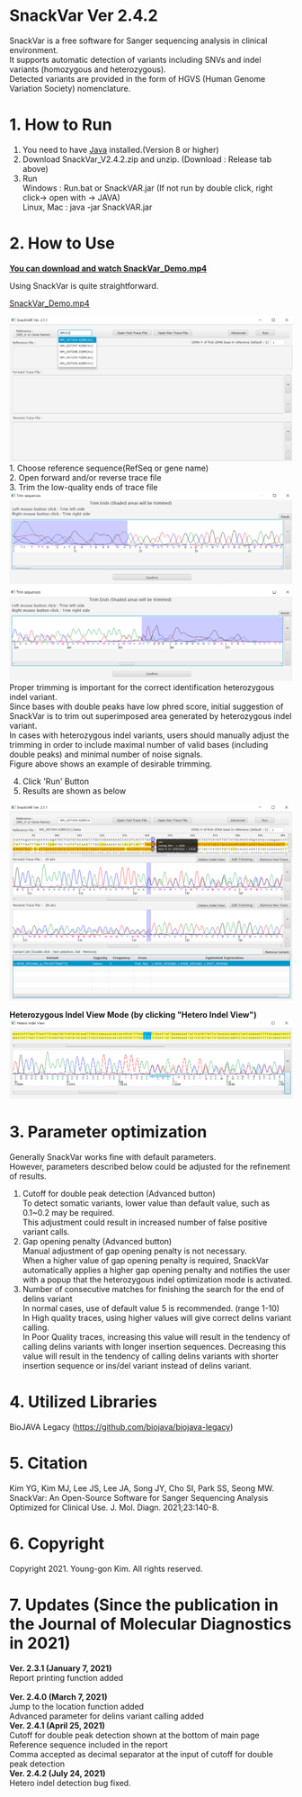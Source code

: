 SnackVar Ver 2.4.2
======================
SnackVar is a free software for Sanger sequencing analysis in clinical environment.<br>
It supports automatic detection of variants including SNVs and indel variants (homozygous and heterozygous).<br>
Detected variants are provided in the form of HGVS (Human Genome Variation Society) nomenclature.

# 1. How to Run
1. You need to have [Java](https://www.java.com) installed.(Version 8 or higher)
2. Download SnackVar_V2.4.2.zip and unzip. (Download : Release tab above)
3. Run <br>
Windows : Run.bat or SnackVAR.jar (If not run by double click, right click-> open with -> JAVA)<br>
Linux, Mac : java -jar SnackVAR.jar

# 2. How to Use
[**You can download and watch SnackVar_Demo.mp4**](SnackVar_Demo.mp4)

Using SnackVar is quite straightforward.<br>

[SnackVar_Demo.mp4](SnackVar_Demo.mp4)


<img src="fig/fig_ref_selection.png">
1. Choose reference sequence(RefSeq or gene name)<br>
2. Open forward and/or reverse trace file<br>
3. Trim the low-quality ends of trace file<br>
<img src="fig/fig_trimming.png">
Proper trimming is important for the correct identification heterozygous indel variant.<br>
Since bases with double peaks have low phred score, initial suggestion of SnackVar is to trim out superimposed area generated by heterozygous indel variant.<br>
In cases with heterozygous indel variants, users should manually adjust the trimming in order to include maximal number of valid bases (including double peaks) and minimal number of noise signals.<br>
Figure above shows an example of desirable trimming. <br>

4. Click 'Run' Button<br>
5. Results are shown as below<br>
<img src="fig/fig_result1.png">

**Heterozygous Indel View Mode (by clicking "Hetero Indel View")**
<img src="fig/fig_hetero_indel_view.png">

# 3. Parameter optimization
Generally SnackVar works fine with default parameters.<br>
However, parameters described below could be adjusted for the refinement of results.<br>
1. Cutoff for double peak detection (Advanced button)<br>
To detect somatic variants, lower value than default value, such as 0.1~0.2 may be required.<br>
This adjustment could result in increased number of false positive variant calls. <br>
2. Gap opening penalty (Advanced button)<br>
Manual adjustment of gap opening penalty is not necessary.<br>
When a higher value of gap opening penalty is required, SnackVar automatically applies a higher gap opening penalty and notifies the user with a popup that the heterozygous indel optimization mode is activated. <br>
3. Number of consecutive matches for finishing the search for the end of delins variant<br>
In normal cases, use of default value 5 is recommended. (range 1-10)<br>
In High quality traces, using higher values will give correct delins variant calling. <br>
In Poor Quality traces, increasing this value will result in the tendency of calling delins variants with longer insertion sequences. Decreasing this value will result in the tendency of calling delins variants with shorter insertion sequence or ins/del variant instead of delins variant. <br> 

# 4. Utilized Libraries
BioJAVA Legacy  (https://github.com/biojava/biojava-legacy)<br>

# 5. Citation
Kim YG, Kim MJ, Lee JS, Lee JA, Song JY, Cho SI, Park SS, Seong MW. SnackVar: An Open-Source Software for Sanger Sequencing Analysis Optimized for Clinical Use. J. Mol. Diagn. 2021;23:140-8. <br>

# 6. Copyright
Copyright 2021. Young-gon Kim. All rights reserved.<br>

# 7. Updates (Since the publication in the Journal of Molecular Diagnostics in 2021) 
**Ver. 2.3.1 (January 7, 2021)**<br>
Report printing function added <br><br>
**Ver. 2.4.0 (March 7, 2021)**<br>
Jump to the location function added <br>
Advanced parameter for delins variant calling added <br>
**Ver. 2.4.1 (April 25, 2021)**<br>
Cutoff for double peak detection shown at the bottom of main page <br>
Reference sequence included in the report <br>
Comma accepted as decimal separator at the input of cutoff for double peak detection <br>
**Ver. 2.4.2 (July 24, 2021)**<br>
Hetero indel detection bug fixed. <br>
